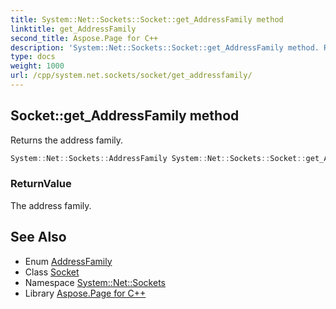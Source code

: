 ```yaml
---
title: System::Net::Sockets::Socket::get_AddressFamily method
linktitle: get_AddressFamily
second_title: Aspose.Page for C++
description: 'System::Net::Sockets::Socket::get_AddressFamily method. Returns the address family in C++.'
type: docs
weight: 1000
url: /cpp/system.net.sockets/socket/get_addressfamily/
---
```

## Socket::get_AddressFamily method


Returns the address family.

```cpp
System::Net::Sockets::AddressFamily System::Net::Sockets::Socket::get_AddressFamily()
```


### ReturnValue

The address family.

## See Also

* Enum [AddressFamily](../../addressfamily/)
* Class [Socket](../)
* Namespace [System::Net::Sockets](../../)
* Library [Aspose.Page for C++](../../../)

